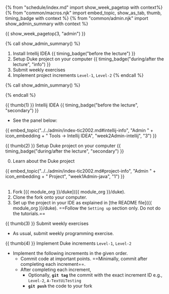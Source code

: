 {% from "schedule/index.md" import show_week_pagetop with context%}
{% from "common/macros.njk" import embed_topic, show_as_tab, thumb, timing_badge with context %}
{% from "common/admin.njk" import show_admin_summary with context %}

{{ show_week_pagetop(3, "admin") }}

{% call show_admin_summary() %}
1. Install Intellij IDEA {{ timing_badge("before the lecture") }}
1. Setup Duke project on your computer {{ timing_badge("during/after the lecture", "info") }}
1. Submit weekly exercises
1. Implement project increments `Level-1`, `Level-2`
{% endcall %}


{% call show_admin_summary() %}

{% endcall %}

{{ thumb(1) }} Intellij IDEA {{ timing_badge("before the lecture", "secondary") }}

* See the panel below:

<div class="indented-level2">

{{ embed_topic("../../admin/index-tic2002.md#intellij-info", "Admin " + icon_embedding + " Tools → Intellij IDEA", "week2Admin-intellij", "3") }}
</div>

{{ thumb(2) }} Setup Duke project on your computer {{ timing_badge("during/after the lecture", "secondary") }}

0. Learn about the Duke project

<div class="indented-level2">
{{ embed_topic("../../admin/index-tic2002.md#project-info", "Admin " + icon_embedding + " Project", "week1Admin-java", "1") }}
</div>
<div class="indented">
<include src="dukeFragment.md" boilerplate var-displacement="../.." var-header="**Duke - Overview**" var-fragment="text.md#intro" />
</div>

<br>

1. Fork [{{ module_org }}/duke]({{ module_org }}/duke).
1. Clone the fork onto your computer.
1. Set up the project in your IDE as explained in [the README file]({{ module_org }}/duke). ==Follow the `Setting up` section only. Do not do the tutorials.==

{{ thumb(3) }} Submit weekly exercises

* As usual, submit weekly programming exercise.

{{ thumb(4) }} Implement Duke increments `Level-1`, `Level-2`

* Implement the following <tooltip content="in this context, an _increment_ is a Duke _level_ or a Duke _extension_">increments</tooltip> in the given order.
   * Commit code at important points. ==Minimally, commit after completing each increment==.
   * After completing each increment,
     * Optionally, **`git tag`** the commit with the exact increment ID e.g., `Level-2`, `A-TextUiTesting`
     * **`git push`** the code to your fork

<div class="indented-level2">

<include src="dukeFragment.md" boilerplate var-displacement="../.." var-header="**`Level-1`: Greet, Echo, Exit**" var-fragment="text.md#Level-1" />
<include src="dukeFragment.md" boilerplate var-displacement="../.." var-header="**`Level-2`: Add, List**" var-fragment="text.md#Level-2" />
</div>
